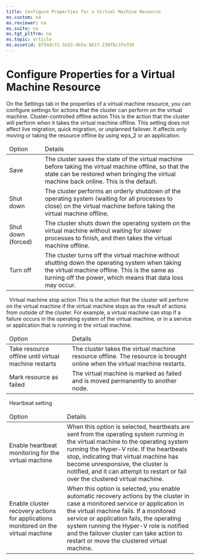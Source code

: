 ```yaml
---
title: Configure Properties for a Virtual Machine Resource
ms.custom: na
ms.reviewer: na
ms.suite: na
ms.tgt_pltfrm: na
ms.topic: article
ms.assetid: 8754dc71-3a53-4b5a-b61f-230fbc3fe339
---
```

# Configure Properties for a Virtual Machine Resource
<?xml version="1.0" encoding="utf-8"?>
<developerConceptualDocument xmlns="http://ddue.schemas.microsoft.com/authoring/2003/5" xmlns:xlink="http://www.w3.org/1999/xlink" xmlns:xsi="http://www.w3.org/2001/XMLSchema-instance" xsi:schemaLocation="http://ddue.schemas.microsoft.com/authoring/2003/5 http://dduestorage.blob.core.windows.net/ddueschema/developer.xsd">
  <introduction>
    <para>On the <ui>Settings</ui> tab in the properties of a virtual machine resource, you can configure settings for actions that the cluster can perform on the virtual machine.</para>
    <para>
      <ui>Cluster-controlled offline action</ui>
    </para>
    <para>This is the action that the cluster will perform when it takes the virtual machine offline. This setting does not affect live migration, quick migration, or unplanned failover. It affects only moving or taking the resource offline by using <token>wps_2</token> or an application.</para>
    <table xmlns:caps="http://schemas.microsoft.com/build/caps/2013/11">
      <thead>
        <tr>
          <TD colspan="1">
            <para>Option</para>
          </TD>
          <TD colspan="1">
            <para>Details</para>
          </TD>
        </tr>
      </thead>
      <tbody>
        <tr>
          <TD colspan="1">
            <para>
              <ui>Save</ui>
            </para>
          </TD>
          <TD colspan="1">
            <para>The cluster saves the state of the virtual machine before taking the virtual machine offline, so that the state can be restored when bringing the virtual machine back online. This is the default.</para>
          </TD>
        </tr>
        <tr>
          <TD colspan="1">
            <para>
              <ui>Shut down</ui>
            </para>
          </TD>
          <TD colspan="1">
            <para>The cluster performs an orderly shutdown of the operating system (waiting for all processes to close) on the virtual machine before taking the virtual machine offline. </para>
          </TD>
        </tr>
        <tr>
          <TD colspan="1">
            <para>
              <ui>Shut down (forced)</ui>
            </para>
          </TD>
          <TD colspan="1">
            <para>The cluster shuts down the operating system on the virtual machine without waiting for slower processes to finish, and then takes the virtual machine offline.</para>
          </TD>
        </tr>
        <tr>
          <TD colspan="1">
            <para>
              <ui>Turn off</ui>
            </para>
          </TD>
          <TD colspan="1">
            <para>The cluster turns off the virtual machine without shutting down the operating system when taking the virtual machine offline. This is the same as turning off the power, which means that data loss may occur.</para>
          </TD>
        </tr>
      </tbody>
    </table>
    <para> </para>
    <para>
      <ui>Virtual machine stop action</ui>
    </para>
    <para>This is the action that the cluster will perform on the virtual machine if the virtual machine stops as the result of actions from outside of the cluster. For example, a virtual machine can stop if a failure occurs in the operating system of the virtual machine, or in a service or application that is running in the virtual machine.</para>
    <table xmlns:caps="http://schemas.microsoft.com/build/caps/2013/11">
      <thead>
        <tr>
          <TD>
            <para>Option</para>
          </TD>
          <TD>
            <para>Details</para>
          </TD>
        </tr>
      </thead>
      <tbody>
        <tr>
          <TD>
            <para>Take resource offline until virtual machine restarts</para>
          </TD>
          <TD>
            <para>The cluster takes the virtual machine resource offline. The resource is brought online when the virtual machine restarts.</para>
          </TD>
        </tr>
        <tr>
          <TD>
            <para>Mark resource as failed</para>
          </TD>
          <TD>
            <para>The virtual machine is marked as failed and is moved permanently to another node.</para>
          </TD>
        </tr>
      </tbody>
    </table>
    <para> </para>
    <para>
      <ui>Heartbeat setting</ui>
    </para>
    <table xmlns:caps="http://schemas.microsoft.com/build/caps/2013/11">
      <thead>
        <tr>
          <TD colspan="1">
            <para>Option</para>
          </TD>
          <TD colspan="1">
            <para>Details</para>
          </TD>
        </tr>
      </thead>
      <tbody>
        <tr>
          <TD colspan="1">
            <para>
              <ui>Enable heartbeat monitoring for the virtual machine</ui>
            </para>
          </TD>
          <TD colspan="1">
            <para>When this option is selected, heartbeats are sent from the operating system running in the virtual machine to the operating system running the Hyper-V role. If the heartbeats stop, indicating that virtual machine has become unresponsive, the cluster is notified, and it can attempt to restart or fail over the clustered virtual machine.</para>
          </TD>
        </tr>
        <tr>
          <TD>
            <para>
              <ui>Enable cluster recovery actions for applications monitored on the virtual machine</ui>
            </para>
          </TD>
          <TD>
            <para>When this option is selected, you enable automatic recovery actions by the cluster in case a monitored service or application in the virtual machine fails. If a monitored service or application fails, the operating system running the Hyper-V role is notified and the failover cluster can take action to restart or move the clustered virtual machine.</para>
          </TD>
        </tr>
      </tbody>
    </table>
  </introduction>
  <relatedTopics />
</developerConceptualDocument>